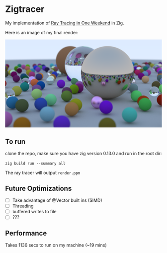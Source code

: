 # Zigtracer
My implementation of [Ray Tracing in One Weekend](https://raytracing.github.io/books/RayTracingInOneWeekend.htm) in Zig. 

Here is an image of my final render:

![Render](render.png)

## To run
clone the repo, make sure you have zig version 0.13.0 and run in the root dir: 

`zig build run --summary all`

The ray tracer will output `render.ppm`

## Future Optimizations
- [ ] Take advantage of @Vector built ins (SIMD)
- [ ] Threading
- [ ] buffered writes to file
- [ ] ??? 

## Performance
Takes 1136 secs to run on my machine (~19 mins)

